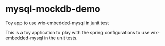 # mysql-mockdb-demo
Toy app to use wix-embedded-mysql in junit test

This is a toy application to play with the spring configurations to use wix-embedded-mysql in the unit tests.
